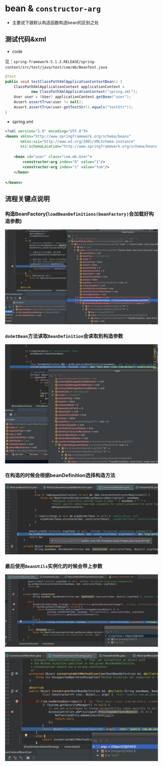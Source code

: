 # bean & `constructor-arg`

* 主要说下跟默认构造函数构造bean的区别之处

## 测试代码&xml

* code

见：`spring-framework-5.1.3.RELEASE/spring-context/src/test/java/test/com/mb/BeanTest.java`

```java
@Test
public void testClassPathXmlApplicationContextBean() {
	ClassPathXmlApplicationContext applicationContext =
			new ClassPathXmlApplicationContext("spring.xml");
	User user = (User) applicationContext.getBean("user");
	Assert.assertTrue(user != null);
	Assert.assertTrue(user.getTestStr().equals("testStr"));
}
```

* spring.xml

```xml
<?xml version="1.0" encoding="UTF-8"?>
<beans xmlns="http://www.springframework.org/schema/beans"
	   xmlns:xsi="http://www.w3.org/2001/XMLSchema-instance"
	   xsi:schemaLocation="http://www.springframework.org/schema/beans https://www.springframework.org/schema/beans/spring-beans-3.0.xsd">

	<bean id="user" class="com.mb.User">
		<constructor-arg index="0" value="1"/>
		<constructor-arg index="1" value="tom"/>
	</bean>

</beans>
```

## 流程关键点说明

### 构造BeanFactory(`loadBeanDefinitions(beanFactory)`会加载好构造参数)

![](../../imgs/bean_constructor.png)

### `doGetBean`方法读取`BeanDefinition`会读取到构造参数

![](../../imgs/doGetBean_cosr.png)

### 在构造的时候会根据beanDefinition选择构造方法

![](../../imgs/cosrToUse.png)

### 最后使用`BeanUtils`实例化的时候会带上参数

![](../../imgs/cosr_instance.png)

![](../../imgs/cosr_beanUtils.png)